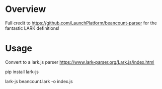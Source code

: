 # Overview

Full credit to https://github.com/LaunchPlatform/beancount-parser for the fantastic LARK definitions!

# Usage

Convert to a lark.js parser https://www.lark-parser.org/Lark.js/index.html

pip install lark-js

lark-js beancount.lark -o index.js